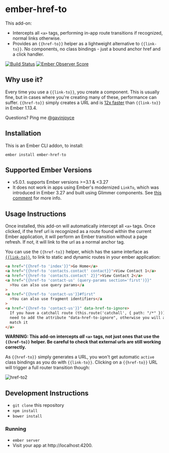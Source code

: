 # ember-href-to

This add-on:
- Intercepts all `<a>` tags, performing in-app route transitions if recognized, normal links otherwise.
- Provides an `{{href-to}}` helper as a lightweight alternative to `{{link-to}}`. No components, no class bindings - just a bound anchor href and a click handler.

[![Build Status](https://github.com/intercom/ember-href-to/workflows/CI/badge.svg)](https://github.com/intercom/ember-href-to/actions) [![Ember Observer Score](http://emberobserver.com/badges/ember-href-to.svg)](http://emberobserver.com/addons/ember-href-to)

## Why use it?

Every time you use a `{{link-to}}`, you create a component. This is usually fine, but in cases where you're creating many of these, performance can suffer. `{{href-to}}` simply creates a URL and is [12x faster](https://github.com/GavinJoyce/ember-performance/pull/1) than `{{link-to}}` in Ember 1.13.4.

Questions? Ping me [@gavinjoyce](https://twitter.com/gavinjoyce)

## Installation

This is an Ember CLI addon, to install:

`ember install ember-href-to`

## Supported Ember Versions

- v5.0.1. supports Ember versions >=3.1 & <3.27
- It does not work in apps using Ember's modernized `LinkTo`, which was introduced in Ember 3.27 and built using Glimmer components. See [this comment](https://github.com/intercom/ember-href-to/pull/152#issuecomment-1882813145) for more info.

## Usage Instructions

Once installed, this add-on will automatically intercept all `<a>` tags. Once clicked, if the href url is recognized as a route found within the current Ember application, it will perform an Ember transition without a page refresh. If not, it will link to the url as a normal anchor tag.

You can use the `{{href-to}}` helper, which has the same interface as [`{{link-to}}`](https://guides.emberjs.com/release/routing/linking-between-routes/), to link to static and dynamic routes in your ember application:

```html
<a href="{{href-to 'index'}}">Go Home</a>
<a href="{{href-to 'contacts.contact' contact}}">View Contact 1</a>
<a href="{{href-to 'contacts.contact' 2}}">View Contact 2</a>
<a href="{{href-to 'contact-us' (query-params section='first')}}"
  >You can also use query params</a
>
<a href="{{href-to 'contact-us'}}#first"
  >You can also use fragment identifiers</a
>
<a href="{{href-to 'contact-us'}}" data-href-to-ignore>
  If you have a catchall route (this.route('catchall', { path: "/*" })), you
  need to add the attribute "data-href-to-ignore", otherwise you will always
  match it
</a>
```

**WARNING: This add-on intercepts _all_ `<a>` tags, not just ones that use the `{{href-to}}` helper. Be careful to check that external urls are still working correctly.** 

As `{{href-to}}` simply generates a URL, you won't get automatic `active` class bindings as you do with `{{link-to}}`. Clicking on a `{{href-to}}` URL will trigger a full router transition though:

![href-to2](https://cloud.githubusercontent.com/assets/2526/8709271/0a8b934a-2b39-11e5-8f24-89ece7d6c45d.gif)

## Development Instructions

- `git clone` this repository
- `npm install`
- `bower install`

### Running

- `ember server`
- Visit your app at http://localhost:4200.
